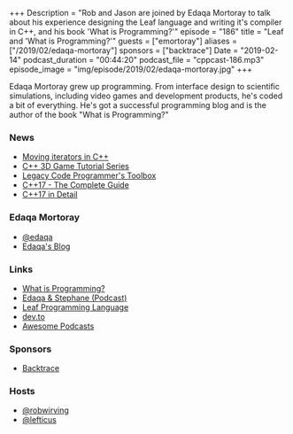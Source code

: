 +++
Description = "Rob and Jason are joined by Edaqa Mortoray to talk about his experience designing the Leaf language and writing it's compiler in C++, and his book 'What is Programming?'"
episode = "186"
title = "Leaf and 'What is Programming?'"
guests = ["emortoray"]
aliases = ["/2019/02/edaqa-mortoray"]
sponsors = ["backtrace"]
Date = "2019-02-14"
podcast_duration = "00:44:20"
podcast_file = "cppcast-186.mp3"
episode_image = "img/episode/2019/02/edaqa-mortoray.jpg"
+++

Edaqa Mortoray grew up programming. From interface design to scientific simulations, including video games and development products, he's coded a bit of everything. He's got a successful programming blog and is the author of the book "What is Programming?"

### News ###

 - [Moving iterators in C++](https://cukic.co/2019/02/09/moving-iterators-in-cxx/)
 - [C++ 3D Game Tutorial Series](https://www.youtube.com/playlist?list=PLv8DnRaQOs5-ST_VDqgbbMRtzMtpK36Hy)
 - [Legacy Code Programmer's Toolbox](https://leanpub.com/legacycode?fbclid=IwAR0pl-pknad8nZG8lMEkZoKHUs5jMtNwxPhbssoIhiB3AZV14nomeh-pf5k)
 - [C++17 - The Complete Guide](https://leanpub.com/cpp17)
 - [C++17 in Detail](https://leanpub.com/cpp17indetail)

### Edaqa Mortoray ###

 - [@edaqa](https://twitter.com/edaqa)
 - [Edaqa's Blog](https://mortoray.com/)

### Links ###

 - [What is Programming?](https://edaqa.com/what_is_programming/)
 - [Edaqa & Stephane (Podcast)](https://edaqaandstephane.net/)
 - [Leaf Programming Language](http://leaflang.org/)
 - [dev.to](https://dev.to/)
 - [Awesome Podcasts](https://github.com/rShetty/awesome-podcasts)

### Sponsors ###

- [Backtrace](https://backtrace.io/?utm_source=CppCast&utm_medium=CppCast)

### Hosts ###

- [@robwirving](https://twitter.com/robwirving)
- [@lefticus](https://twitter.com/lefticus)

